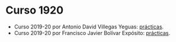 # Curso 1920

- Curso 2019-20 por Antonio David Villegas Yeguas: [prácticas](https://github.com/advy99/AA).
- Curso 2019-20 por Francisco Javier Bolívar Expósito: [prácticas](https://github.com/dipzza/ETSIIT-AA).

